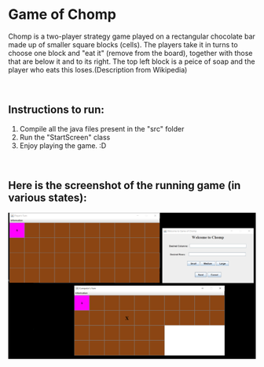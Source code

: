 <h1>Game of Chomp</h1>
<p>Chomp is a two-player strategy game played on a rectangular chocolate bar made up of smaller square blocks (cells). The players take it in turns to choose one block and "eat it" (remove from the board), together with those that are below it and to its right. The top left block is a peice of soap and the player who eats this loses.(Description from Wikipedia)</p>

<br>

<h2>Instructions to run:</h2>
<ol>
  <li>Compile all the java files present in the "src" folder</li>
  <li>Run the "StartScreen" class</li>
  <li>Enjoy playing the game. :D</li>
</ol>

<br>
<h2>Here is the screenshot of the running game (in various states):</h2>

![Alt text](/Game_Of_Chomp.PNG?raw=true "Game_Of_Chomp.PNG")
